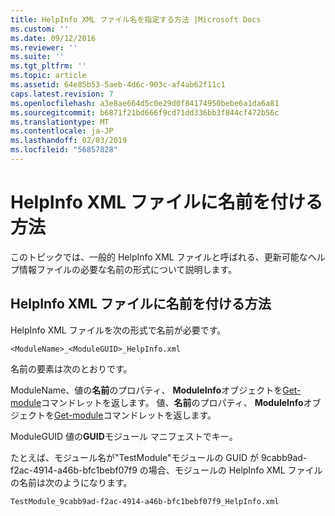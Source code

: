 ```yaml
---
title: HelpInfo XML ファイル名を指定する方法 |Microsoft Docs
ms.custom: ''
ms.date: 09/12/2016
ms.reviewer: ''
ms.suite: ''
ms.tgt_pltfrm: ''
ms.topic: article
ms.assetid: 64e85b53-5aeb-4d6c-903c-af4ab62f11c1
caps.latest.revision: 7
ms.openlocfilehash: a3e8ae664d5c0e29d0f84174950bebe6a1da6a81
ms.sourcegitcommit: b6871f21bd666f9cd71dd336bb3f844cf472b56c
ms.translationtype: MT
ms.contentlocale: ja-JP
ms.lasthandoff: 02/03/2019
ms.locfileid: "56857828"
---
```

# <a name="how-to-name-a-helpinfo-xml-file"></a>HelpInfo XML ファイルに名前を付ける方法

このトピックでは、一般的 HelpInfo XML ファイルと呼ばれる、更新可能なヘルプ情報ファイルの必要な名前の形式について説明します。

## <a name="how-to-name-a-helpinfo-xml-file"></a>HelpInfo XML ファイルに名前を付ける方法

HelpInfo XML ファイルを次の形式で名前が必要です。

`<ModuleName>_<ModuleGUID>_HelpInfo.xml`

名前の要素は次のとおりです。

ModuleName、値の**名前**のプロパティ、 **ModuleInfo**オブジェクトを[Get-module](/powershell/module/Microsoft.PowerShell.Core/Get-Module)コマンドレットを返します。
値、**名前**のプロパティ、 **ModuleInfo**オブジェクトを[Get-module](/powershell/module/Microsoft.PowerShell.Core/Get-Module)コマンドレットを返します。

ModuleGUID 値の**GUID**モジュール マニフェストでキー。

たとえば、モジュール名が"TestModule"モジュールの GUID が 9cabb9ad-f2ac-4914-a46b-bfc1bebf07f9 の場合、モジュールの HelpInfo XML ファイルの名前は次のようになります。

`TestModule_9cabb9ad-f2ac-4914-a46b-bfc1bebf07f9_HelpInfo.xml`